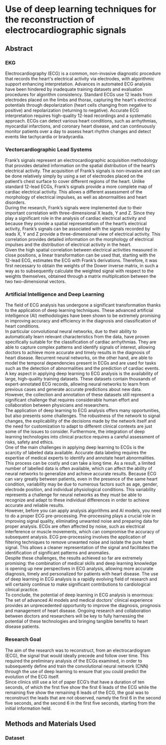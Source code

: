 # Use of deep learning techniques for the reconstruction of electrocardiographic signals

## Abstract

### EKG

Electrocardiography (ECG) is a common, non-invasive diagnostic procedure that records the heart's electrical activity via electrodes, with algorithmic support enhancing interpretation. Advances in automated ECG analysis have been hindered by inadequate training datasets and evaluation procedures for algorithm consistency. Standard ECGs use 12 leads from electrodes placed on the limbs and thorax, capturing the heart's electrical potentials through depolarization (heart cells changing from negative to positive) and repolarization (returning to negative). Accurate ECG interpretation requires high-quality 12-lead recordings and a systematic approach. ECGs can detect various heart conditions, such as arrhythmias, myocardial infarctions, and coronary heart disease, and can continuously monitor patients over a day to assess heart rhythm changes and detect events like tachycardia or bradycardia.

### Vectorcardiographic Lead Systems

Frank’s signals represent an electrocardiographic acquisition methodology that provides detailed information on the spatial distribution of the heart’s electrical activity. The acquisition of Frank’s signals is non-invasive and can be done relatively simply by using a set of electrodes placed on the patient’s chest surface to cover different regions of the heart. Unlike standard 12-lead ECGs, Frank’s signals provide a more complete map of cardiac electrical activity. This allows a different assessment of the morphology of electrical impulses, as well as abnormalities and heart disorders.\
During the research, Frank’s signals were implemented due to their important correlation with three-dimensional X leads, Y and Z. Since they play a significant role in the analysis of cardiac electrical activity and because they provide a spatial representation of the heart’s electrical activity, Frank’s signals can be associated with the signals recorded by leads X, Y and Z provide a three-dimensional view of electrical activity. This correlation provides detailed information on the morphology of electrical impulses and the distribution of electrical activity in the heart.\
Given the high spatial correlation between electrical activities measured in close positions, a linear transformation can be used that, starting with the 12-lead ECG, estimates the ECG with Frank’s derivations. Therefore, it was first necessary to obtain the weights of the Dower inverse matrix, in such a way as to subsequently calculate the weighted signal with respect to the weights themselves, obtained through a matrix multiplication between the two two-dimensional vectors.

### Artificial Intelligence and Deep Learning

The field of ECG analysis has undergone a significant transformation thanks to the application of deep learning techniques. These advanced artificial intelligence (AI) methodologies have been shown to be extremely promising in improving accuracy and efficiency in the diagnosis and classification of heart conditions.\
In particular convolutional neural networks, due to their ability to automatically learn relevant characteristics from the data, have proven specifically suitable for the classification of cardiac arrhythmias. They are able to capture complex patterns and identify signals of interest, allowing doctors to achieve more accurate and timely results in the diagnosis of heart disease. Recurrent neural networks, on the other hand, are able to model the temporal dependencies present in ECGs and are used for tasks such as the detection of abnormalities and the prediction of cardiac events.\
A key aspect in applying deep learning to ECG analysis is the availability of large, high-quality training datasets. These datasets contain thousands of expert-annotated ECG records, allowing neural networks to learn from previous cases and generate accurate predictions about new data. However, the collection and annotation of these datasets still represent a significant challenge that requires considerable human effort and collaboration between physicians and researchers.\
The application of deep learning to ECG analysis offers many opportunities, but also presents some challenges. The robustness of the network to signal changes, the explicability of the decisions made by the network itself and the need for customization to adapt to different clinical contexts are just some of the issues to consider. Furthermore, the integration of deep learning technologies into clinical practice requires a careful assessment of risks, safety and ethics.\
One of the main challenges in applying deep learning to ECGs is the scarcity of labeled data available. Accurate data labeling requires the expertise of medical experts to identify and annotate heart abnormalities. This process can be costly and can take a long time. As a result, a limited number of labelled data is often available, which can affect the ability of neural networks to generalize and achieve accurate results. Because ECG can vary greatly between patients, even in the presence of the same heart condition, variability may be due to numerous factors such as age, gender, electrode position, and individual physiological conditions. This variability represents a challenge for neural networks as they must be able to recognize and adapt to these individual differences in order to achieve accurate and reliable results.\
However, before you can apply analysis algorithms and AI models, you need to do a proper ECG pre-processing. Pre-processing plays a crucial role in improving signal quality, eliminating unwanted noise and preparing data for proper analysis. ECGs are often affected by noise, such as electrical interference or muscle movements, which can compromise the accuracy of subsequent analysis. ECG pre-processing involves the application of filtering techniques to remove unwanted noise and isolate the pure heart signal. This allows a cleaner representation of the signal and facilitates the identification of significant patterns and anomalies.\
Despite these challenges, the results achieved so far are extremely promising: the combination of medical skills and deep learning knowledge is opening up new perspectives in ECG analysis, allowing more accurate diagnosis, timely and personalized for patients with heart disease. The use of deep learning in ECG analysis is a rapidly evolving field of research and will certainly continue to make significant contributions to cardiological clinical practice.\
To conclude, the potential of deep learning in ECG analysis is enormous: The set of advanced AI models and medical doctors' clinical experience provides an unprecedented opportunity to improve the diagnosis, prognosis and management of heart disease. Ongoing research and collaboration between doctors and researchers will be key to fully harnessing the potential of these technologies and bringing tangible benefits to heart disease patients.

### Research Goal

The aim of the research was to reconstruct, from an electrocardiogram (ECG), the signal that would ideally precede and follow over time. This required the preliminary analysis of the ECGs examined, in order to subsequently define and train the convolutional neural network (CNN) through the use of deep learning to ensure that you could predict the evolution of the ECG itself.\
Since clinics still use a lot of paper ECG’s that have a duration of ten seconds, of which the first five show the first 6 leads of the ECG while the remaining five show the remaining 6 leads of the ECG, the goal was to reconstruct the leads that are not observed, namely the first 6 in the second five seconds, and the second 6 in the first five seconds, starting from the initial information held.

## Methods and Materials Used

### Dataset
